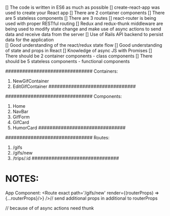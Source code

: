 [] The code is written in ES6 as much as possible
[] create-react-app was used to create your React app
[] There are 2 container components
[] There are 5 stateless components
[] There are 3 routes
[] react-router is being used with proper RESTful routing
[] Redux and redux-thunk middleware are being used to modify state change and make use of async actions to send data and receive data from the server
[] Use of Rails API backend to persist data for the application 	
[] Good understanding of the react/redux state flow
[] Good understanding of state and props in React
[] Knowledge of async JS with Promises
[] There should be 2 container components - class components
[] There should be 5 stateless components - functional components

###############################
Containers:
1. NewGifContainer
2. EditGifContainer
###############################

###############################
Components:
1. Home
2. NavBar
3. GifForm
4. GifCard
5. HumorCard
###############################

###############################
Routes:
1. /gifs
2. /gifs/new
3. /trips/:id
###############################






# NOTES:
App Component:
<Route exact path='/gifs'  component = {Gifs}/>
<Route exact path='/gifs/new' render={(routerProps) => {...routerProps}/>} />// send additional props in additional to routerProps
<Route exact path='/gifs/:id' />

// because of of async actions need thunk
